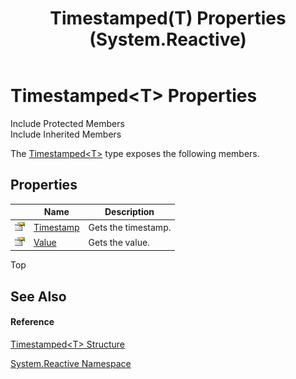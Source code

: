 ﻿---
title: Timestamped(T) Properties (System.Reactive)
TOCTitle: Timestamped(T) Properties
ms:assetid: Properties.T:System.Reactive.Timestamped`1
ms:mtpsurl: https://msdn.microsoft.com/en-us/library/Hh211741(v=VS.103)
ms:contentKeyID: 36069187
ms.date: 06/28/2011
mtps_version: v=VS.103
---

# Timestamped\<T\> Properties

Include Protected Members  
Include Inherited Members  

The [Timestamped\<T\>](hh228977\(v=vs.103\).md) type exposes the following members.

## Properties

<table>
<thead>
<tr class="header">
<th> </th>
<th>Name</th>
<th>Description</th>
</tr>
</thead>
<tbody>
<tr class="odd">
<td><img src="images\Hh211972.pubproperty(en-us,VS.103).gif" title="Public property" alt="Public property" /></td>
<td><a href="hh229277(v=vs.103).md">Timestamp</a></td>
<td>Gets the timestamp.</td>
</tr>
<tr class="even">
<td><img src="images\Hh211972.pubproperty(en-us,VS.103).gif" title="Public property" alt="Public property" /></td>
<td><a href="hh211673(v=vs.103).md">Value</a></td>
<td>Gets the value.</td>
</tr>
</tbody>
</table>

Top

## See Also

#### Reference

[Timestamped\<T\> Structure](hh228977\(v=vs.103\).md)

[System.Reactive Namespace](hh229356\(v=vs.103\).md)

